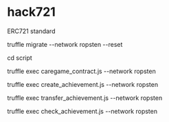 # hack721

ERC721 standard


truffle migrate --network ropsten --reset

cd script

truffle exec caregame_contract.js --network ropsten

truffle exec create_achievement.js --network ropsten

truffle exec transfer_achievement.js --network ropsten

truffle exec check_achievement.js --network ropsten
